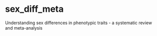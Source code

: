 # sex_diff_meta
Understanding sex differences in phenotypic traits - a systematic review and meta-analysis



